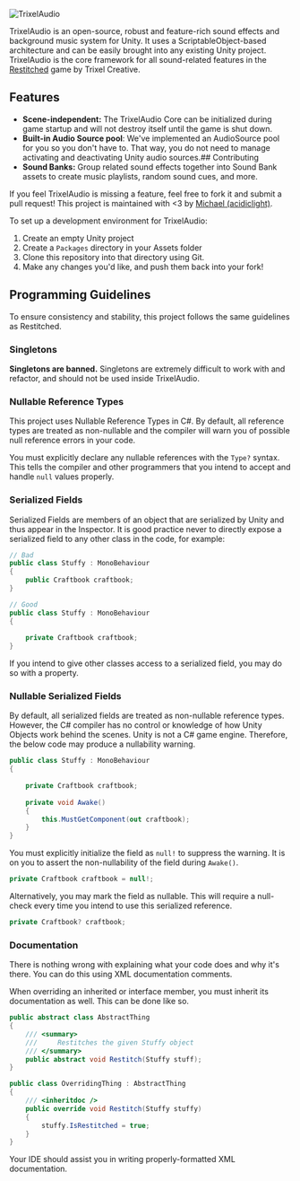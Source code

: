 ![TrixelAudio](/Branding/TrixelAudio_Logo_Dark.png)

TrixelAudio is an open-source, robust and feature-rich sound effects and background music system for Unity. It uses a ScriptableObject-based architecture and can be easily brought into any existing Unity project. TrixelAudio is the core framework for all sound-related features in the [Restitched](https://trixelcreative.com/Restitched) game by Trixel Creative.

## Features

 - **Scene-independent:** The TrixelAudio Core can be initialized during game startup and will not destroy itself until the game is shut down.
 - **Built-in Audio Source pool**: We've implemented an AudioSource pool for you so you don't have to. That way, you do not need to manage activating and deactivating Unity audio sources.## Contributing
 - **Sound Banks:** Group related sound effects together into Sound Bank assets to create music playlists, random sound cues, and more.

If you feel TrixelAudio is missing a feature, feel free to fork it and submit a pull request! This project is maintained with <3 by [Michael (acidiclight)](https://github.com/acidiclight).

To set up a development environment for TrixelAudio:

1. Create an empty Unity project
2. Create a `Packages` directory in your Assets folder
3. Clone this repository into that directory using Git.
4. Make any changes you'd like, and push them back into your fork!

## Programming Guidelines

To ensure consistency and stability, this project follows the same guidelines as Restitched.

### Singletons
**Singletons are banned.** Singletons are extremely difficult to work with and refactor, and should not be used inside TrixelAudio.

### Nullable Reference Types
This project uses Nullable Reference Types in C#. By default, all reference types are treated as non-nullable and the compiler will warn you of possible null reference errors in your code.

You must explicitly declare any nullable references with the `Type?` syntax. This tells the compiler and other programmers that you intend to accept and handle `null` values properly.

### Serialized Fields
Serialized Fields are members of an object that are serialized by Unity and thus appear in the Inspector. It is good practice never to directly expose a serialized field to any other class in the code, for example:

```cs
// Bad
public class Stuffy : MonoBehaviour
{
    public Craftbook craftbook;
}

// Good
public class Stuffy : MonoBehaviour
{
    
    private Craftbook craftbook;
}
```

If you intend to give other classes access to a serialized field, you may do so with a property.

### Nullable Serialized Fields
By default, all serialized fields are treated as non-nullable reference types. However, the C# compiler has no control or knowledge of how Unity Objects work behind the scenes. Unity is not a C# game engine. Therefore, the below code may produce a nullability warning.

```csharp
public class Stuffy : MonoBehaviour
{
    
    private Craftbook craftbook;
    
    private void Awake()
    {
        this.MustGetComponent(out craftbook);
    }
}
```

You must explicitly initialize the field as `null!` to suppress the warning. It is on you to assert the non-nullability of the field during `Awake()`.

```csharp
private Craftbook craftbook = null!;
```

Alternatively, you may mark the field as nullable. This will require a null-check every time you intend to use this serialized reference.

```csharp
private Craftbook? craftbook;
```

### Documentation
There is nothing wrong with explaining what your code does and why it's there. You can do this using XML documentation comments.

When overriding an inherited or interface member, you must inherit its documentation as well. This can be done like so.

```csharp
public abstract class AbstractThing
{
    /// <summary>
    ///     Restitches the given Stuffy object
    /// </summary>
    public abstract void Restitch(Stuffy stuff);
}

public class OverridingThing : AbstractThing
{
    /// <inheritdoc />
    public override void Restitch(Stuffy stuffy)
    {
        stuffy.IsRestitched = true;
    }
}
```

Your IDE should assist you in writing properly-formatted XML documentation.
